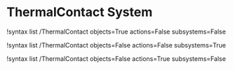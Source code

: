 <!-- MOOSE Documentation Stub: Remove this when content is added. -->

# ThermalContact System

!syntax list /ThermalContact objects=True actions=False subsystems=False

!syntax list /ThermalContact objects=False actions=False subsystems=True

!syntax list /ThermalContact objects=False actions=True subsystems=False

